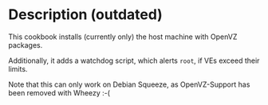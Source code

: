 Description (outdated)
===========
This cookbook installs (currently only) the host machine with OpenVZ packages.

Additionally, it adds a watchdog script, which alerts `root`, if VEs exceed their limits.

Note that this can only work on Debian Squeeze, as OpenVZ-Support has been removed with Wheezy :-(

